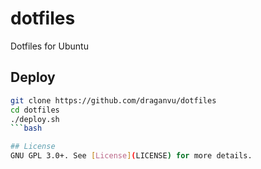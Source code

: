 # dotfiles
Dotfiles for Ubuntu

## Deploy
```bash
git clone https://github.com/draganvu/dotfiles
cd dotfiles
./deploy.sh
```bash

## License
GNU GPL 3.0+. See [License](LICENSE) for more details.
